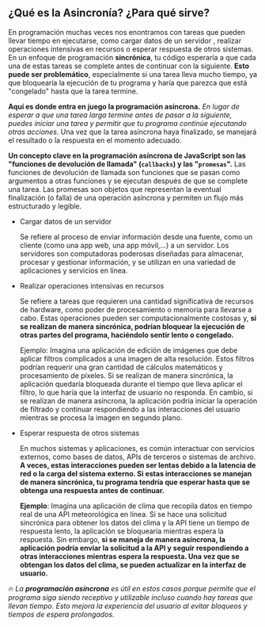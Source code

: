## ¿Qué es la Asincronía? ¿Para qué sirve?

En programación muchas veces nos enontramos con tareas que pueden llevar tiempo en ejecutarse, como cargar datos de un servidor , realizar operaciones intensivas en recursos o esperar respuesta de otros sistemas. En un enfoque de programación **sincrónica**, tu código esperaría a que cada una de estas tareas se complete antes de continuar con la siguiente. **Esto puede ser problemático**, especialmente si una tarea lleva mucho tiempo, ya que bloquearía la ejecución de tu programa y haría que parezca que está "congelado" hasta que la tarea termine.

**Aquí es donde entra en juego la programación asíncrona.** *En lugar de esperar a que una tarea larga termine antes de pasar a la siguiente, puedes iniciar una tarea y permitir que tu programa continúe ejecutando otras acciones*. Una vez que la tarea asíncrona haya finalizado, se manejará el resultado o la respuesta en el momento adecuado.

**Un concepto clave en la programación asíncrona de JavaScript son las "funciones de devolución de llamada" (`callbacks`) y las "`promesas`".** Las funciones de devolución de llamada son funciones que se pasan como argumentos a otras funciones y se ejecutan después de que se complete una tarea. Las promesas son objetos que representan la eventual finalización (o falla) de una operación asíncrona y permiten un flujo más estructurado y legible.

- Cargar datos de un servidor
    
    Se refiere  al proceso de enviar información desde una fuente,  como un cliente (como una app web, una app móvil,...) a un servidor. Los servidores son computadoras poderosas diseñadas para almacenar, procesar y gestionar información, y se utilizan en una variedad de aplicaciones y servicios en línea. 
    
- Realizar operaciones intensivas en recursos
    
    Se refiere  a tareas que requieren una cantidad significativa  de recursos de hardware, como poder de procesamiento o memoria para llevarse a cabo. Estas operaciones pueden ser computacionalmente costosas y, **si se realizan de manera sincrónica, podrían bloquear la ejecución de otras partes del programa, haciéndolo sentir lento o congelado.**
    
    Ejemplo:
    Imagina una aplicación de edición de imágenes que debe aplicar filtros complicados a una imagen de alta resolución. Estos filtros podrían requerir una gran cantidad de cálculos matemáticos y procesamiento de píxeles. Si se realizan de manera sincrónica, la aplicación quedaría bloqueada durante el tiempo que lleva aplicar el filtro, lo que haría que la interfaz de usuario no responda. En cambio, si se realizan de manera asíncrona, la aplicación podría iniciar la operación de filtrado y continuar respondiendo a las interacciones del usuario mientras se procesa la imagen en segundo plano.
    
- Esperar respuesta de otros sistemas
    
    En muchos sistemas y aplicaciones, es común interactuar con servicios externos, como bases de datos, APIs de terceros o sistemas de archivo. **A veces, estas interacciones pueden ser lentas debido a la latencia de red o la carga del sistema externo. Si estas interacciones se manejan de manera sincrónica, tu programa tendría que esperar hasta que se obtenga una respuesta antes de continuar.**
    
    **Ejemplo**:
    Imagina una aplicación de clima que recopila datos en tiempo real de una API meteorológica en línea. Si se hace una solicitud sincrónica para obtener los datos del clima y la API tiene un tiempo de respuesta lento, la aplicación se bloquearía mientras espera la respuesta. Sin embargo, **si se maneja de manera asíncrona, la aplicación podría enviar la solicitud a la API y seguir respondiendo a otras interacciones mientras espera la respuesta. Una vez que se obtengan los datos del clima, se pueden actualizar en la interfaz de usuario.**
    


🔥 *La **programación asíncrona** es útil en estos casos porque permite que el programa siga siendo receptivo y utilizable incluso cuando hay tareas que llevan tiempo. Esto mejora la experiencia del usuario al evitar bloqueos y tiempos de espera prolongados.*
